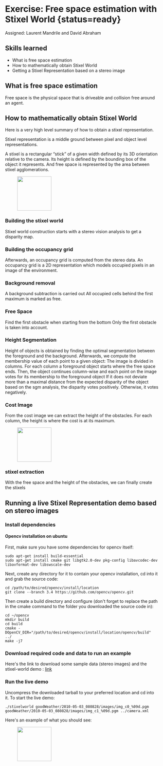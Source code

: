 # Exercise: Free space estimation with Stixel World {status=ready}

Assigned: Laurent Mandrile and David Abraham

## Skills learned

- What is free space estimation
- How to mathematically obtain Stixel World
- Getting a Stixel Representation based on a stereo image

## What is free space estimation

Free space is the physical space that is driveable and collision free around an agent.

## How to mathematically obtain Stixel World

Here is a very high level summary of how to obtain a stixel representation.

Stixel representation is a middle ground between pixel and object level representations.

A stixel is a rectangular “stick” of a given width defined by its 3D orientation relative to the camera. Its height is defined by the bounding box of the object it represents. And free space is represented by the area between stixel agglomerations.


<figure >
    <img style='width:8em' src="evolution.png"/>
</figure>


### Building the stixel world

Stixel world construction starts with a stereo vision analysis to get a disparity map.

### Building the occupancy grid 

Afterwards, an occupancy grid is computed from the stereo data.
An occupancy grid is a 2D representation which models occupied pixels in an image of the environment.

### Background removal

A background subtraction is carried out All occupied cells behind the first maximum is marked as free.

### Free Space

Find the first obstacle when starting from the bottom Only the first obstacle is taken into account.

### Height Segmentation 

Height of objects is obtained by finding the optimal segmentation between the foreground and the background.
Afterwards, we compute the membership value of each point to a given object: The image is divided in columns. For each column a foreground object starts where the free space ends.
Then, the object continues column-wise and each point on the image votes for its membership to the foreground object
If it does not deviate more than a maximal distance from the expected disparity of the object based on the sgm analysis, the disparity votes positively. Otherwise, it votes negatively.

### Cost Image 

From the cost image we can extract the height of the obstacles. For each column, the height is where the cost is at its maximum.


<figure>
    <img style='width:8em' src="cost.png"/>
</figure>


### stixel extraction

With the free space and the height of the obstacles, we can finally create the stixels

## Running a live Stixel Representation demo based on stereo images

### Install dependencies

#### Opencv installation on ubuntu

First, make sure you have some dependencies for opencv itself:

```
sudo apt-get install build-essential
sudo apt-get install cmake git libgtk2.0-dev pkg-config libavcodec-dev libavformat-dev libswscale-dev
```

Next, create any directory for it to contain your opencv installation, cd into it and grab the source code:

```
cd /path/to/desired/opencv/install/location
git clone --branch 3.4 https://github.com/opencv/opencv.git
```

Then create a build directory and configure (don't forget to replace the path in the cmake command to the folder you downloaded the source code in):

```
cd ~/opencv
mkdir build
cd build
cmake -DOpenCV_DIR="/path/to/desired/opencv/install/location/opencv/build" ../
make -j7
```

### Download required code and data to run an example

Here's the link to download some sample data (stereo images) and the stixel-world demo : [link](https://drive.google.com/open?id=1Qmjo0ie79VV4dZ23e99a3eo7q_dGQRHe)

### Run the live demo

Uncompress the downloaded tarball to your preferred location and cd into it. To start the live demo:

```
./stixelworld goodWeather/2010-05-03_080828/images/img_c0_%09d.pgm goodWeather/2010-05-03_080828/images/img_c1_%09d.pgm ../camera.xml
```

Here's an example of what you should see:

<figure>
   <img style='width:8em' src="stixel-world-demo.gif" />
</figure>

